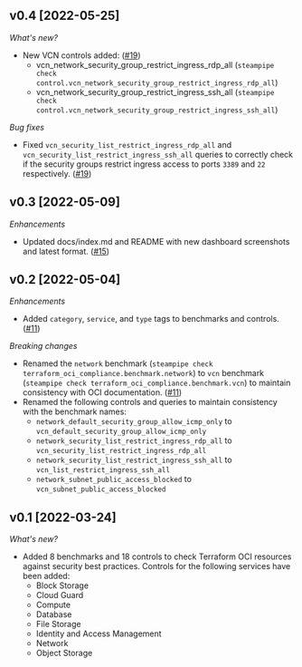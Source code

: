 ## v0.4 [2022-05-25]

_What's new?_

- New VCN controls added: ([#19](https://github.com/turbot/steampipe-mod-terraform-oci-compliance/pull/19))
  - vcn_network_security_group_restrict_ingress_rdp_all (`steampipe check control.vcn_network_security_group_restrict_ingress_rdp_all`)
  - vcn_network_security_group_restrict_ingress_ssh_all (`steampipe check control.vcn_network_security_group_restrict_ingress_ssh_all`)

_Bug fixes_

- Fixed `vcn_security_list_restrict_ingress_rdp_all` and `vcn_security_list_restrict_ingress_ssh_all` queries to correctly check if the security groups restrict ingress access to ports `3389` and `22` respectively. ([#19](https://github.com/turbot/steampipe-mod-terraform-oci-compliance/pull/19))

## v0.3 [2022-05-09]

_Enhancements_

- Updated docs/index.md and README with new dashboard screenshots and latest format. ([#15](https://github.com/turbot/steampipe-mod-terraform-oci-compliance/pull/15))

## v0.2 [2022-05-04]

_Enhancements_

- Added `category`, `service`, and `type` tags to benchmarks and controls. ([#11](https://github.com/turbot/steampipe-mod-terraform-oci-compliance/pull/11))

_Breaking changes_

- Renamed the `network` benchmark (`steampipe check terraform_oci_compliance.benchmark.network`) to `vcn` benchmark (`steampipe check terraform_oci_compliance.benchmark.vcn`) to maintain consistency with OCI documentation. ([#11](https://github.com/turbot/steampipe-mod-terraform-oci-compliance/pull/11))
- Renamed the following controls and queries to maintain consistency with the benchmark names:
  - `network_default_security_group_allow_icmp_only` to `vcn_default_security_group_allow_icmp_only`
  - `network_security_list_restrict_ingress_rdp_all` to `vcn_security_list_restrict_ingress_rdp_all`
  - `network_security_list_restrict_ingress_ssh_all` to `vcn_list_restrict_ingress_ssh_all`
  - `network_subnet_public_access_blocked` to `vcn_subnet_public_access_blocked`

## v0.1 [2022-03-24]

_What's new?_

- Added 8 benchmarks and 18 controls to check Terraform OCI resources against security best practices. Controls for the following services have been added:
  - Block Storage
  - Cloud Guard
  - Compute
  - Database
  - File Storage
  - Identity and Access Management
  - Network
  - Object Storage

